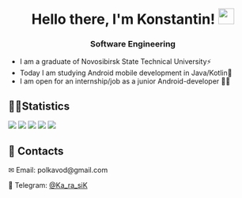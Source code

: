 <h1 align="center">Hello there, I'm Konstantin!</a> 
<img src="https://github.com/blackcater/blackcater/raw/main/images/Hi.gif" height="32"/></h1>
<h3 align="center">Software Engineering</h3>

<ul>
<li>I am a graduate of Novosibirsk State Technical University⚡</li>
<li>Today I am studying Android mobile development in Java/Kotlin🔭</li>
<li>I am open for an internship/job as a junior Android-developer 👨‍💻</li>
</ul>

<h2>&#128104;&#8205;&#128187;Statistics</h2>

![](https://github-profile-summary-cards.vercel.app/api/cards/profile-details?username=Ka-ra-siK&theme=2077)
![](https://github-profile-summary-cards.vercel.app/api/cards/most-commit-language?username=Ka-ra-siK&theme=2077)
![](https://github-profile-summary-cards.vercel.app/api/cards/repos-per-language?username=Ka-ra-siK&theme=2077)
![](https://github-profile-summary-cards.vercel.app/api/cards/stats?username=Ka-ra-siK&theme=2077)
![](https://github-profile-summary-cards.vercel.app/api/cards/productive-time?username=Ka-ra-siK&theme=2077)

<h2>📌 Contacts</h2>
<p>✉ Email: polkavod@gmail.com</p>
<p>📱 Telegram: <a href="https://telegram.me/Ka_ra_siK">@Ka_ra_siK</a></p>
